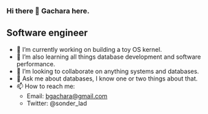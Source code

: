 ### Hi there 👋 Gachara here.

## Software engineer


- 🔭 I’m currently working on building a toy OS kernel.
- 🌱 I’m also learning all things database development and software performance.
- 👯 I’m looking to collaborate on anything systems and databases.
- 💬 Ask me about databases, I know one or two things about that.
- 📫 How to reach me:
  - Email: bgachara@gmail.com
  - Twitter: @sonder_lad


